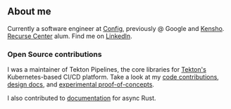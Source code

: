 ## About me

Currently a software engineer at [Config](https://config.com/), previously @ Google and [Kensho](https://kensho.com/). [Recurse Center](https://www.recurse.com/) alum. Find me on [LinkedIn](https://www.linkedin.com/in/lee-bernick-22a99bb0/).

### Open Source contributions
I was a maintainer of Tekton Pipelines, the core libraries for [Tekton's](https://tekton.dev/) Kubernetes-based CI/CD platform. Take a look at my [code contributions](https://github.com/tektoncd/pipeline/pulls?q=is%3Apr+author%3Albernick), [design docs](https://github.com/tektoncd/community/pulls?q=is%3Apr+author%3Albernick), and [experimental proof-of-concepts](https://github.com/tektoncd/experimental/pulls?q=is%3Apr+author%3Albernick).

I also contributed to [documentation](https://github.com/rust-lang/async-book/pulls?q=is%3Apr+author%3Albernick) for async Rust.
